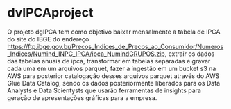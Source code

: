 # dvIPCAproject
O projeto dgIPCA tem como objetivo baixar mensalmente a tabela de IPCA do site do IBGE do endereço https://ftp.ibge.gov.br/Precos_Indices_de_Precos_ao_Consumidor/Numeros_Indices/Numind_INPC_IPCA/ipca_NumindGRUPOS.zip, extrair os dados das tabelas anuais de ipca,
transformar em tabelas separadas e gravar cada uma em um arquivos parquet, fazer a ingestão em um bucket s3 na AWS para posterior catalogação
desses arquivos parquet através do AWS Glue Data Catalog, sendo os dados posteriormente liberados para os Data Analysts e Data Scientysts que usarão ferramentas de insights para geração de apresentações gráficas para a empresa.